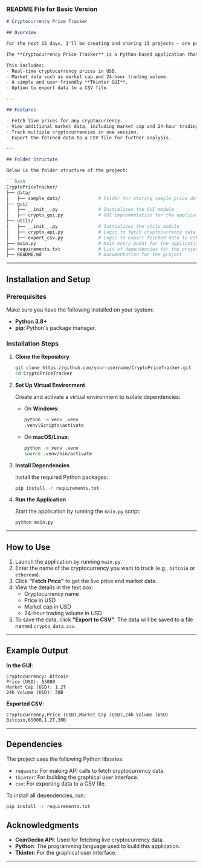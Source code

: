 ### **README File for Basic Version**

```markdown
# Cryptocurrency Price Tracker 

## Overview

For the next 15 days, I'll be creating and sharing 15 projects – one per day! Free versions will be open to all on my GitHub, and a low-cost paid version will be available too. Can't wait to hear your thoughts!

The **Cryptocurrency Price Tracker** is a Python-based application that allows users to fetch real-time cryptocurrency prices and market data using the **CoinGecko API**. This tool is ideal for crypto enthusiasts and investors who need quick access to live price data for various cryptocurrencies.

This includes:
- Real-time cryptocurrency prices in USD.
- Market data such as market cap and 24-hour trading volume.
- A simple and user-friendly **Tkinter GUI**.
- Option to export data to a CSV file.

---

## Features

- Fetch live prices for any cryptocurrency.
- View additional market data, including market cap and 24-hour trading volume.
- Track multiple cryptocurrencies in one session.
- Export the fetched data to a CSV file for further analysis.

---

## Folder Structure

Below is the folder structure of the project:

```bash
CryptoPriceTracker/
├── data/                         
│   ├── sample_data/              # Folder for storing sample price data
├── gui/                          
│   ├── __init__.py               # Initializes the GUI module
│   ├── crypto_gui.py             # GUI implementation for the application
├── utils/                        
│   ├── __init__.py               # Initializes the utils module
│   ├── crypto_api.py             # Logic to fetch cryptocurrency data from CoinGecko API
│   ├── export_csv.py             # Logic to export fetched data to CSV
├── main.py                       # Main entry point for the application
├── requirements.txt              # List of dependencies for the project
├── README.md                     # Documentation for the project
```

---

## Installation and Setup

### Prerequisites

Make sure you have the following installed on your system:

- **Python 3.8+**
- **pip**: Python's package manager.

### Installation Steps

1. **Clone the Repository**

   ```bash
   git clone https://github.com/your-username/CryptoPriceTracker.git
   cd CryptoPriceTracker
   ```

2. **Set Up Virtual Environment**

   Create and activate a virtual environment to isolate dependencies:
   - On **Windows**:
     ```bash
     python -m venv .venv
     .venv\Scripts\activate
     ```
   - On **macOS/Linux**:
     ```bash
     python -m venv .venv
     source .venv/bin/activate
     ```

3. **Install Dependencies**

   Install the required Python packages:
   ```bash
   pip install -r requirements.txt
   ```

4. **Run the Application**

   Start the application by running the `main.py` script:
   ```bash
   python main.py
   ```

---

## How to Use

1. Launch the application by running `main.py`.
2. Enter the name of the cryptocurrency you want to track (e.g., `bitcoin` or `ethereum`).
3. Click **"Fetch Price"** to get the live price and market data.
4. View the details in the text box:
   - Cryptocurrency name
   - Price in USD
   - Market cap in USD
   - 24-hour trading volume in USD
5. To save the data, click **"Export to CSV"**. The data will be saved to a file named `crypto_data.csv`.

---

## Example Output

**In the GUI**:
```
Cryptocurrency: Bitcoin
Price (USD): 65000
Market Cap (USD): 1.2T
24h Volume (USD): 30B
```

**Exported CSV**:
```csv
Cryptocurrency,Price (USD),Market Cap (USD),24h Volume (USD)
Bitcoin,65000,1.2T,30B
```

---

## Dependencies

The project uses the following Python libraries:
- `requests`: For making API calls to fetch cryptocurrency data.
- `tkinter`: For building the graphical user interface.
- `csv`: For exporting data to a CSV file.

To install all dependencies, run:
```bash
pip install -r requirements.txt
```


## Acknowledgments

- **CoinGecko API**: Used for fetching live cryptocurrency data.
- **Python**: The programming language used to build this application.
- **Tkinter**: For the graphical user interface.

---
